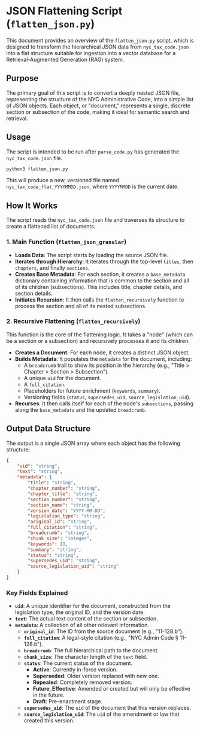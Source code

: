 # JSON Flattening Script (`flatten_json.py`)

This document provides an overview of the `flatten_json.py` script, which is designed to transform the hierarchical JSON data from `nyc_tax_code.json` into a flat structure suitable for ingestion into a vector database for a Retrieval-Augmented Generation (RAG) system.

## Purpose

The primary goal of this script is to convert a deeply nested JSON file, representing the structure of the NYC Administrative Code, into a simple list of JSON objects. Each object, or "document," represents a single, discrete section or subsection of the code, making it ideal for semantic search and retrieval.

## Usage

The script is intended to be run after `parse_code.py` has generated the `nyc_tax_code.json` file.

```bash
python3 flatten_json.py
```

This will produce a new, versioned file named `nyc_tax_code_flat_YYYYMMDD.json`, where `YYYYMMDD` is the current date.

## How It Works

The script reads the `nyc_tax_code.json` file and traverses its structure to create a flattened list of documents.

### 1. Main Function (`flatten_json_granular`)

-   **Loads Data**: The script starts by loading the source JSON file.
-   **Iterates through Hierarchy**: It iterates through the top-level `titles`, then `chapters`, and finally `sections`.
-   **Creates Base Metadata**: For each section, it creates a `base_metadata` dictionary containing information that is common to the section and all of its children (subsections). This includes title, chapter details, and section details.
-   **Initiates Recursion**: It then calls the `flatten_recursively` function to process the section and all of its nested subsections.

### 2. Recursive Flattening (`flatten_recursively`)

This function is the core of the flattening logic. It takes a "node" (which can be a section or a subsection) and recursively processes it and its children.

-   **Creates a Document**: For each node, it creates a distinct JSON object.
-   **Builds Metadata**: It populates the `metadata` for the document, including:
    -   A `breadcrumb` trail to show its position in the hierarchy (e.g., "Title > Chapter > Section > Subsection").
    -   A unique `uid` for the document.
    -   A `full_citation`.
    -   Placeholders for future enrichment (`keywords`, `summary`).
    -   Versioning fields (`status`, `supersedes_uid`, `source_legislation_uid`).
-   **Recurses**: It then calls itself for each of the node's `subsections`, passing along the `base_metadata` and the updated `breadcrumb`.

## Output Data Structure

The output is a single JSON array where each object has the following structure:

```json
{
    "uid": "string",
    "text": "string",
    "metadata": {
        "title": "string",
        "chapter_number": "string",
        "chapter_title": "string",
        "section_number": "string",
        "section_name": "string",
        "version_date": "YYYY-MM-DD",
        "legislation_type": "string",
        "original_id": "string",
        "full_citation": "string",
        "breadcrumb": "string",
        "chunk_size": "integer",
        "keywords": [],
        "summary": "string",
        "status": "string",
        "supersedes_uid": "string",
        "source_legislation_uid": "string"
    }
}
```

### Key Fields Explained

-   **`uid`**: A unique identifier for the document, constructed from the legislation type, the original ID, and the version date.
-   **`text`**: The actual text content of the section or subsection.
-   **`metadata`**: A collection of all other relevant information.
    -   **`original_id`**: The ID from the source document (e.g., "11-128.b").
    -   **`full_citation`**: A legal-style citation (e.g., "NYC Admin Code § 11-128.b").
    -   **`breadcrumb`**: The full hierarchical path to the document.
    -   **`chunk_size`**: The character length of the `text` field.
    -   **`status`**: The current status of the document.
        - **Active**: Currently in-force version.
        - **Superseded**: Older version replaced with new one.
        - **Repealed**: Completely removed version.
        - **Future_Effective**: Amended or created but will only be effective in the future.
        - **Draft**: Pre-enactment stage.
    -   **`supersedes_uid`**: The `uid` of the document that this version replaces.
    -   **`source_legislation_uid`**: The `uid` of the amendment or law that created this version.

